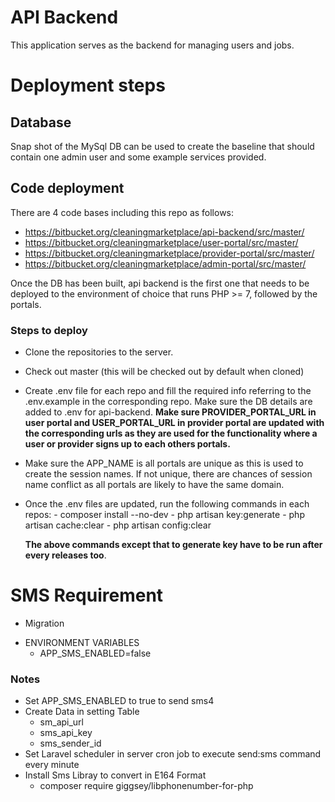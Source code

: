 # API Backend

This application serves as the backend for managing users and jobs.

# Deployment steps
## Database
Snap shot of the MySql DB can be used to create the baseline that should contain one admin user and some example services provided.

## Code deployment
There are 4 code bases including this repo as follows:

- https://bitbucket.org/cleaningmarketplace/api-backend/src/master/
- https://bitbucket.org/cleaningmarketplace/user-portal/src/master/
- https://bitbucket.org/cleaningmarketplace/provider-portal/src/master/
- https://bitbucket.org/cleaningmarketplace/admin-portal/src/master/

Once the DB has been built, api backend is the first one that needs to be deployed to the environment of choice that runs PHP >= 7, followed by the portals.

### Steps to deploy
- Clone the repositories to the server.
- Check out master (this will be checked out by default when cloned)
- Create .env file for each repo and fill the required info referring to the .env.example in the corresponding repo. Make sure the DB details are added to .env for api-backend. **Make sure PROVIDER_PORTAL_URL in user portal and USER_PORTAL_URL in provider portal are updated with the corresponding urls as they are used for the functionality where a user or provider signs up to each others portals.**
- Make sure the APP_NAME is all portals are unique as this is used to create the session names. If not unique, there are chances of session name conflict as all portals are likely to have the same domain.
- Once the .env files are updated, run the following commands in each repos:
      - composer install --no-dev
      - php artisan key:generate
      - php artisan cache:clear
      - php artisan config:clear
   
   **The above commands except that to generate key have to be run after every releases too**.

# SMS Requirement
- Migration

* ENVIRONMENT VARIABLES 
   - APP_SMS_ENABLED=false

### Notes
-  Set APP_SMS_ENABLED to true to send sms4
-  Create Data in setting Table
     - sm_api_url
     - sms_api_key
     - sms_sender_id
-  Set Laravel scheduler in server cron job to execute send:sms command every minute
-  Install Sms Libray to convert in E164 Format
   - composer require giggsey/libphonenumber-for-php
